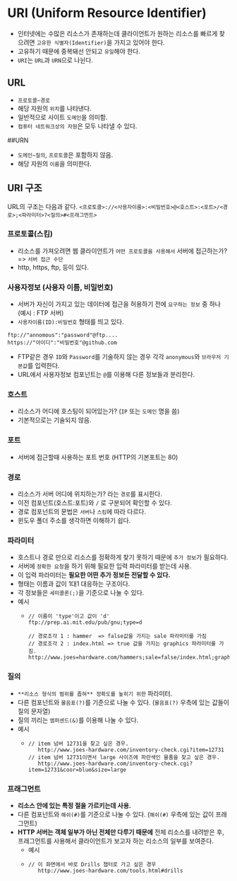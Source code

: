 # URI (Uniform Resource Identifier)
* 인터넷에는 수많은 리소스가 존재하는데 클라이언트가 원하는 리소스를 빠르게 찾으려면 `고유한 식별자(Identifier)`을 가지고 있어야 한다.
* 고유하기 때문에 중복돼선 안되고 `유일`해야 한다.
* `URI`는 `URL`과 `URN`으로 나뉜다.

## URL
 * `프로토콜~경로`
 * 해당 자원의 `위치`를 나타낸다.
 * 일반적으로 사이트 `도메인`을 의미함.
 * `컴퓨터 네트워크상의 자원`은 모두 나타낼 수 있다.

##URN
 * `도메인~질의`, `프로토콜`은 포함하지 않음.
 * 해당 자원의 `이름`을 의미한다.


## URI 구조
   URL의 구조는 다음과 같다.
    `<프로토콜>://<사용자이름>:<비밀번호>@<호스트>:<포트>/<경로>;<파라미터>?<질의>#<프래그먼트>`
   
### 프로토콜(스킴)  
  * 리소스를 가져오려면 웹 클라이언트가 `어떤 프로토콜을 사용해서` 서버에 접근하는가? => `서버 접근 수단`
  * http, https, ftp, 등이 있다.
  
### 사용자정보 (사용자 이름, 비밀번호)
  * 서버가 자신이 가지고 있는 데이터에 접근을 허용하기 전에 `요구하는 정보` 중 하나 (예시 : FTP 서버)
  * `사용자이름(ID):비밀번호` 형태를 띄고 있다.
  ```
  ftp://"annomous":"password"@ftp....
  https://"아이디":"비밀번호"@github.com
  ```
  * FTP같은 경우 `ID`와 `Password`를 기술하지 않는 경우 각각 `anonymous`와 `브라우저 기본값`를 입력한다.
  * URL에서 사용자정보 컴포넌트는 `@`를 이용해 다른 정보들과 분리한다.
  
### 호스트
  * 리소스가 어디에 호스팅이 되어있는가? (`IP` 또는 `도메인` 명을 씀)
  * 기본적으로는 기술되지 않음.
  
### 포트
  * 서버에 접근할때 사용하는 포트 번호 (HTTP의 기본포트는 80)
  
### 경로
  * 리소스가 서버 어디에 위치하는가? 라는 `경로`를 표시한다.
  *  이전 컴포넌트(호스트:포트)와 `/` 로 구분되어 확인할 수 있다.  
  * 경로 컴포넌트의 문법은 `서버`나 `스킴`에 따라 다르다.
  * 윈도우 폴더 주소를 생각하면 이해하기 쉽다.
  
### 파라미터
  * 호스트나 경로 만으로 리소스를 정확하게 찾기 못하기 때문에 `추가 정보`가 필요하다.
  * 서버에 `정확한 요청`을 하기 위해 필요한 입력 파라미터를 받는데 사용.
  * 이 입력 파라미터는 **필요한 어떤 추가 정보든 전달할 수 있다.**
  * 형태는 이름과 값이 1대1 대응하는 구조이다.
  * 각 정보들은 `세미콜론(;)`을 기준으로 나눌 수 있다.
  * 예시
    * ```
      // 이름이 'type'이고 값이 'd'
      ftp://prep.ai.mit.edu/pub/gnu;type=d
      
      // 경로조각 1 : hammer  => false값을 가지는 sale 파라미터를 가짐
      // 경로조각 2 : index.html => true 값을 가지는 graphics 파라미터를 가짐.
      http://www.joes=hardware.com/hammers;sale=false/index.html;graphics=true
      ```
  
### 질의
  * `**리소스 형식의 범위를 좁혀** 정확도를 높히기 위한` 파라미터.
  * 다른 컴포넌트와 `물음표(?)`를 기준으로 나눌 수 있다. (`물음표(?)` 우측에 있는 값들이 질의 문자열)
  * 질의 끼리는 `엠퍼센드(&)`를 이용해 나눌 수 있다.
  * 예시
    * ```
      // item 넘버 12731을 찾고 싶은 경우.
         http://www.joes-hardware.com/inventory-check.cgi?item=12731
      // item 넘버 12731이면서 large 사이즈에 파란색인 물품을 찾고 싶은 경우.
         http://www.joes-hardware.com/inventory-check.cgi?item=12731&coor=blue&size=large
      
      ```

### 프래그먼트
  * **리소스 안에 있는 특정 절을 가르키는데 사용.**
  * 다른 컴포넌트와 `해쉬(#)`를 기준으로 나눌 수 있다. (`해쉬(#)` 우측에 있는 값이 프래그먼트)
  * **HTTP 서버는 객체 일부가 아닌 전체만 다루기 때문에** 전체 리소스를 내려받은 후, 프래그먼트를 사용해서 
    클라이언트가 보고자 하는 리소스의 일부를 보여준다.
    * 예시
    * ```
      // 이 화면에서 바로 Drills 챕터로 가고 싶은 경우
         http://www.joes-hardware.com/tools.html#drills
      
      ```
      

